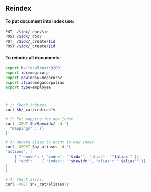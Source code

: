 Reindex
-

#### To put document into index use:

````sh
PUT  /$idx/_doc/$id
POST /$idx/_doc/
PUT  /$idx/_create/$id
POST /$idx/_create/$id
````

#### To reindex all documents:

````sh
export h='localhost:9200'
export idx=megacorp
export newindex=megacorp2
export alias=megacorpalias
export type=employee



# 1: Check indexes.
curl $h/_cat/indices?v

# 2: Put mapping for new index.
curl -XPUT $h/$newidx/ -d '{
  "mappings" : {}
}'

# 3: Update alias to point to new index.
curl -XPOST $h/_aliases -d '{
"actions": [
    { "remove": { "index": "'$idx'", "alias": "'$alias'" }},
    { "add":    { "index": "'$newidx'", "alias": "'$alias'" }}
]
}'

# 4: Check alias.
curl -XGET $h/_cat/aliases?v
````
